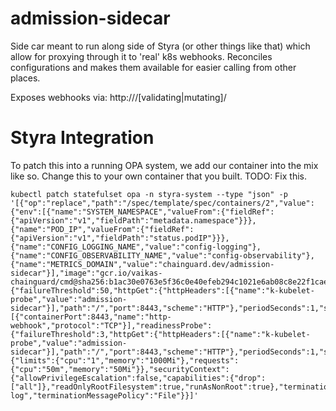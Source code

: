 # admission-sidecar

Side car meant to run along side of Styra (or other things like that) which
allow for proxying through it to 'real' k8s webhooks. Reconciles configurations
and makes them available for easier calling from other places.

Exposes webhooks via:
http://<thisservice>/[validating|mutating]/<name of the k8s webhook>

# Styra Integration

To patch this into a running OPA system, we add our container into the mix like so. Change this to your own container that you built. TODO: Fix this.

```
kubectl patch statefulset opa -n styra-system --type "json" -p '[{"op":"replace","path":"/spec/template/spec/containers/2","value": {"env":[{"name":"SYSTEM_NAMESPACE","valueFrom":{"fieldRef":{"apiVersion":"v1","fieldPath":"metadata.namespace"}}},{"name":"POD_IP","valueFrom":{"fieldRef":{"apiVersion":"v1","fieldPath":"status.podIP"}}},{"name":"CONFIG_LOGGING_NAME","value":"config-logging"},{"name":"CONFIG_OBSERVABILITY_NAME","value":"config-observability"},{"name":"METRICS_DOMAIN","value":"chainguard.dev/admission-sidecar"}],"image":"gcr.io/vaikas-chainguard/cmd@sha256:b1ac30e0763e5f36c0e40efeb294c1021e6ab08c8e22f1cae3122396eb894e55","imagePullPolicy":"IfNotPresent","livenessProbe":{"failureThreshold":50,"httpGet":{"httpHeaders":[{"name":"k-kubelet-probe","value":"admission-sidecar"}],"path":"/","port":8443,"scheme":"HTTP"},"periodSeconds":1,"successThreshold":1,"timeoutSeconds":1},"name":"controller","ports":[{"containerPort":8443,"name":"http-webhook","protocol":"TCP"}],"readinessProbe":{"failureThreshold":3,"httpGet":{"httpHeaders":[{"name":"k-kubelet-probe","value":"admission-sidecar"}],"path":"/","port":8443,"scheme":"HTTP"},"periodSeconds":1,"successThreshold":1,"timeoutSeconds":1},"resources":{"limits":{"cpu":"1","memory":"1000Mi"},"requests":{"cpu":"50m","memory":"50Mi"}},"securityContext":{"allowPrivilegeEscalation":false,"capabilities":{"drop":["all"]},"readOnlyRootFilesystem":true,"runAsNonRoot":true},"terminationMessagePath":"/dev/termination-log","terminationMessagePolicy":"File"}}]'

```
